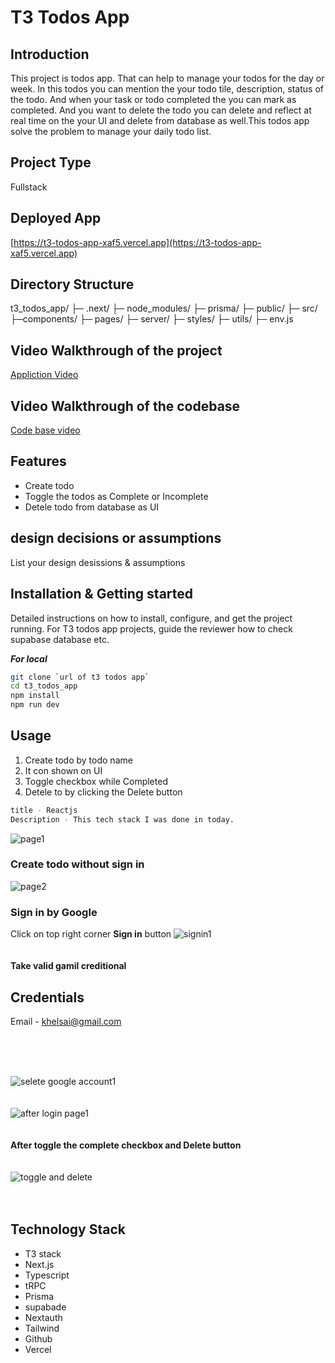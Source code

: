 # T3 Todos App

## Introduction

This project is todos app. That can help to manage your todos for the day or week. In this todos you can mention the your todo tile, description, status of the todo. And when your task or todo completed the you can mark as completed. And you want to delete the todo you can delete and reflect at real time on the your UI and delete from database as well.This todos app solve the problem to manage your daily todo list.

## Project Type
Fullstack

## Deployed App
[https://t3-todos-app-xaf5.vercel.app](https://t3-todos-app-xaf5.vercel.app)

## Directory Structure

t3_todos_app/
├─ .next/
├─ node_modules/
├─ prisma/
├─ public/
├─ src/
   ├─components/
   ├─ pages/
   ├─ server/
   ├─ styles/
   ├─ utils/
   ├─ env.js



## Video Walkthrough of the project
[Appliction Video](https://drive.google.com/file/d/1_L_LZHosLnmztHKpaZ9V8yMN98LqC-OM/view?usp=sharing)

## Video Walkthrough of the codebase
[Code base video](https://drive.google.com/file/d/1_edaIeyRJ55lSeZWCA4zLagiH4lk-AuP/view?usp=sharing)

## Features

- Create todo
- Toggle the todos as Complete or Incomplete
- Detele todo from database as UI

## design decisions or assumptions
List your design desissions & assumptions

## Installation & Getting started
Detailed instructions on how to install, configure, and get the project running. For T3 todos app projects, guide the reviewer how to check supabase database etc.

***For local***
```bash 
git clone `url of t3 todos app`
cd t3_todos_app
npm install
npm run dev
```

## Usage
1. Create todo by todo name
2. It con shown on UI
3. Toggle checkbox while Completed
4. Detele to by clicking the Delete button

```bash
title - Reactjs
Description - This tech stack I was done in today.
```


![page1](https://github.com/khelsai01/t3_todos_app/assets/119441119/18effb08-5000-4500-ae2b-226221750a2b)

### Create todo without sign in
![page2](https://github.com/khelsai01/t3_todos_app/assets/119441119/f611ecf1-255c-47a3-a1a5-3f7fec71e102)

### Sign in by Google
Click on top right corner  **Sign in** button
![signin1](https://github.com/khelsai01/t3_todos_app/assets/119441119/8017e868-5518-4554-bc41-60b7519163f7)
<br/>
<br/>
<br/>
**Take valid gamil creditional**
## Credentials
Email - khelsai@gmail.com


<br/>
<br/>
<br/>

![selete google account1](https://github.com/khelsai01/t3_todos_app/assets/119441119/b81a24a8-db56-4eb8-adfb-331014fde279)
<br/>
<br/>
<br/>
![after login page1](https://github.com/khelsai01/t3_todos_app/assets/119441119/9fea0f74-9e79-4ce0-8f34-eecc84c25a98)
<br/>
<br/>
<br/>
**After toggle the complete checkbox and Delete button**
<br/>
<br/>
<br/>
![toggle and delete](https://github.com/khelsai01/t3_todos_app/assets/119441119/35a16e47-6fab-476a-b878-0b85cb0b7a46)
<br/>
<br/>
<br/>
## Technology Stack

- T3 stack
- Next.js
- Typescript
- tRPC
- Prisma
- supabade
- Nextauth
- Tailwind
- Github
- Vercel

